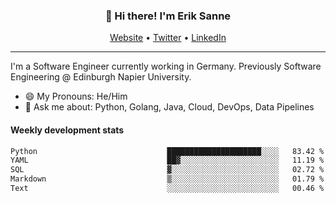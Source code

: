 <h3 align="center">👋 Hi there! I'm Erik Sanne</h3>
<p align="center">
  <a href="https://eriksanne.com">Website</a> •
  <a href="https://twitter.com/ErikKonradSanne">Twitter</a> •
  <a href="https://www.linkedin.com/in/eriksanne/">LinkedIn</a>
</p>

---
I'm a Software Engineer currently working in Germany. Previously Software Engineering @ Edinburgh Napier University.

- 😄 My Pronouns: He/Him
- 💬 Ask me about: Python, Golang, Java, Cloud, DevOps, Data Pipelines

<h4>Weekly development stats</h4>
<!--START_SECTION:waka-->

```txt
Python                             █████████████████████░░░░   83.42 %
YAML                               ██▓░░░░░░░░░░░░░░░░░░░░░░   11.19 %
SQL                                ▓░░░░░░░░░░░░░░░░░░░░░░░░   02.72 %
Markdown                           ▒░░░░░░░░░░░░░░░░░░░░░░░░   01.79 %
Text                               ░░░░░░░░░░░░░░░░░░░░░░░░░   00.46 %
```

<!--END_SECTION:waka-->
